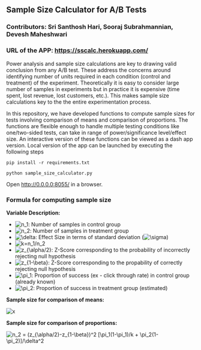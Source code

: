 ## Sample Size Calculator for A/B Tests

### Contributors: Sri Santhosh Hari, Sooraj Subrahmannian, Devesh Maheshwari
### URL of the APP: https://sscalc.herokuapp.com/

Power analysis and sample size calculations are key to drawing valid conclusion from any A/B test. These address the concerns around identifying number of units required in each condition (control and treatment) of the experiment. Theoretically it is easy to consider large number of samples in experiments but in practice it is expensive (time spent, lost revenue, lost customers, etc.). This makes sample size calculations key to the the entire experimentation process.

In this repository, we have developed functions to compute sample sizes for tests involving comparison of means and comparison of proportions. The functions are flexible enough to handle multiple testing conditions like one/two-sided tests, can take in range of power/significance level/effect size. An interactive version of these functions can be viewed as a dash app version. Local version of the app can be launched by executing the following steps

`pip install -r requirements.txt`

`python sample_size_calculator.py`

Open http://0.0.0.0:8055/ in a browser.

### Formula for computing sample size

**Variable Description:**
- <img src="https://latex.codecogs.com/gif.latex?n_1" title="n_1" />: Number of samples in control group
- <img src="https://latex.codecogs.com/gif.latex?n_2" title="n_2" />: Number of samples in treatment group
- <img src="https://latex.codecogs.com/gif.latex?\delta" title="\delta" />: Effect Size in terms of standard deviation (<img src="https://latex.codecogs.com/gif.latex?\sigma" title="\sigma" />)
- <img src="https://latex.codecogs.com/gif.latex?k:n_1/n_2" title="k=n_1/n_2" />
- <img src="https://latex.codecogs.com/gif.latex?z_{\alpha/2}" title="z_{\alpha/2}" />: Z-Score corresponding to the probability of incorrectly rejecting null hypothesis
- <img src="https://latex.codecogs.com/gif.latex?z_{1-\beta}" title="z_{1-\beta}" />: Z-Score corresponding to the propability of correctly rejecting null hypothesis
- <img src="https://latex.codecogs.com/gif.latex?\pi_1" title="\pi_1" />: Proportion of success (ex - click through rate) in control group (already known)
- <img src="https://latex.codecogs.com/gif.latex?\pi_2" title="\pi_2" />: Proportion of success in treatment group (estimated)


**Sample size for comparison of means:**

<img src="https://latex.codecogs.com/gif.latex?n_2&space;=&space;(1/k&space;&plus;&space;1)(z_{\alpha/2}&space;-&space;z_{1-\beta})^2/\delta^2" title="x" />

**Sample size for comparison of proportions:**

<img src="https://latex.codecogs.com/gif.latex?n_2&space;=&space;(z_{\alpha/2}-z_{1-\beta})^2&space;[\pi_1(1-\pi_1)/k&space;&plus;&space;\pi_2(1-\pi_2)]/\delta^2" title="n_2 = (z_{\alpha/2}-z_{1-\beta})^2 [\pi_1(1-\pi_1)/k + \pi_2(1-\pi_2)]/\delta^2" />
